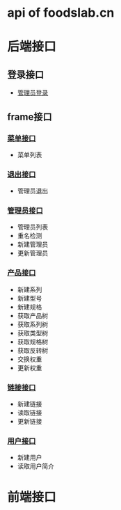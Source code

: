 # api of foodslab.cn
# 后端接口
## 登录接口
- [管理员登录](backend/login.md)
## frame接口
### [菜单接口](backend/frame.md)
- 菜单列表
### [退出接口](backend/frame.md)
- 管理员退出
### [管理员接口](backend/frame_manager.md)
- 管理员列表
- 重名检测
- 新建管理员
- 更新管理员
### [产品接口](backend/frame_product.md)
- 新建系列
- 新建型号
- 新建规格
- 获取产品树
- 获取系列树
- 获取类型树
- 获取规格树
- 获取反转树
- 交换权重
- 更新权重
### [链接接口](backend/frame_link.md)
- 新建链接
- 读取链接
- 更新链接
### [用户接口](backend/frame_user.md)
- 新建用户
- 读取用户简介
# **前端接口**